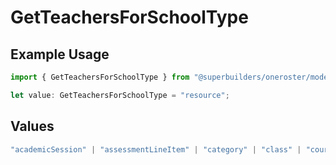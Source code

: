 # GetTeachersForSchoolType

## Example Usage

```typescript
import { GetTeachersForSchoolType } from "@superbuilders/oneroster/models/operations";

let value: GetTeachersForSchoolType = "resource";
```

## Values

```typescript
"academicSession" | "assessmentLineItem" | "category" | "class" | "course" | "demographics" | "enrollment" | "gradingPeriod" | "lineItem" | "org" | "resource" | "result" | "scoreScale" | "student" | "teacher" | "term" | "user" | "componentResource" | "courseComponent"
```